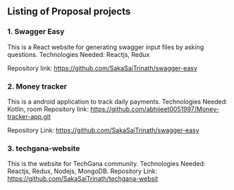 ## Listing of Proposal projects

### 1. Swagger Easy

This is a React website for generating swagger input files by asking questions.
Technologies Needed: Reactjs, Redux

Repository link: https://github.com/SakaSaiTrinath/swagger-easy

### 2. Money tracker

This is a android application to track daily payments.
Technologies Needed: Kotlin, room
Repository link: https://github.com/abhijeet0051997/Money-tracker-app.git

Repository Link: https://github.com/SakaSaiTrinath/swagger-easy

### 3. techgana-website

This is the website for TechGana community.
Technologies Needed: Reactjs, Redux, Nodejs, MongoDB.
Repository Link: https://github.com/SakaSaiTrinath/techgana-websit
